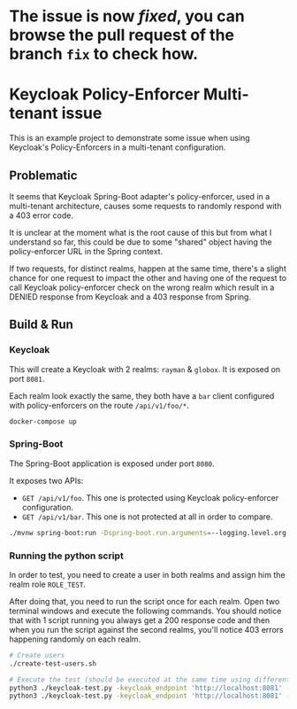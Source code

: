 # The issue is now _fixed_, you can browse the pull request of the branch `fix` to check how.

# Keycloak Policy-Enforcer Multi-tenant issue

This is an example project to demonstrate some issue when using Keycloak's Policy-Enforcers in a multi-tenant configuration.

## Problematic

It seems that Keycloak Spring-Boot adapter's policy-enforcer, used in a multi-tenant architecture, causes some requests to randomly respond with a 403 error code.

It is unclear at the moment what is the root cause of this but from what I understand so far, this could be due to some "shared" object having the policy-enforcer URL in the Spring context.

If two requests, for distinct realms, happen at the same time, there's a slight chance for one request to impact the other and having one of the request to call Keycloak policy-enforcer check on the wrong realm which result in a DENIED response from Keycloak and a 403 response from Spring.

## Build & Run

### Keycloak

This will create a Keycloak with 2 realms: `rayman` & `globox`. It is exposed on port `8081`.

Each realm look exactly the same, they both have a `bar` client configured with policy-enforcers on the route `/api/v1/foo/*`.

```sh
docker-compose up
```

### Spring-Boot

The Spring-Boot application is exposed under port `8080`.

It exposes two APIs:
- `GET /api/v1/foo`. This one is protected using Keycloak policy-enforcer configuration.
- `GET /api/v1/bar`. This one is not protected at all in order to compare.

```sh
./mvnw spring-boot:run -Dspring-boot.run.arguments=--logging.level.org.keycloak=TRACE
```

### Running the python script

In order to test, you need to create a user in both realms and assign him the realm role `ROLE_TEST`.

After doing that, you need to run the script once for each realm.
Open two terminal windows and execute the following commands.
You should notice that with 1 script running you always get a 200 response code and then when you run the script against the second realms, you'll notice 403 errors happening randomly on each realm.

```sh
# Create users
./create-test-users.sh

# Execute the test (should be executed at the same time using different terminal windows)
python3 ./keycloak-test.py -keycloak_endpoint 'http://localhost:8081' -realm rayman -client_id bar -client_secret '03daa338-740e-42e8-8166-3db2b4848d4d' -username test -password test -service_endpoint 'http://localhost:8080/api/v1/foo'
python3 ./keycloak-test.py -keycloak_endpoint 'http://localhost:8081' -realm globox -client_id bar -client_secret '0cfa413d-63d1-4787-a9f5-0b5ac76540ec' -username test -password test -service_endpoint 'http://localhost:8080/api/v1/foo'
```
